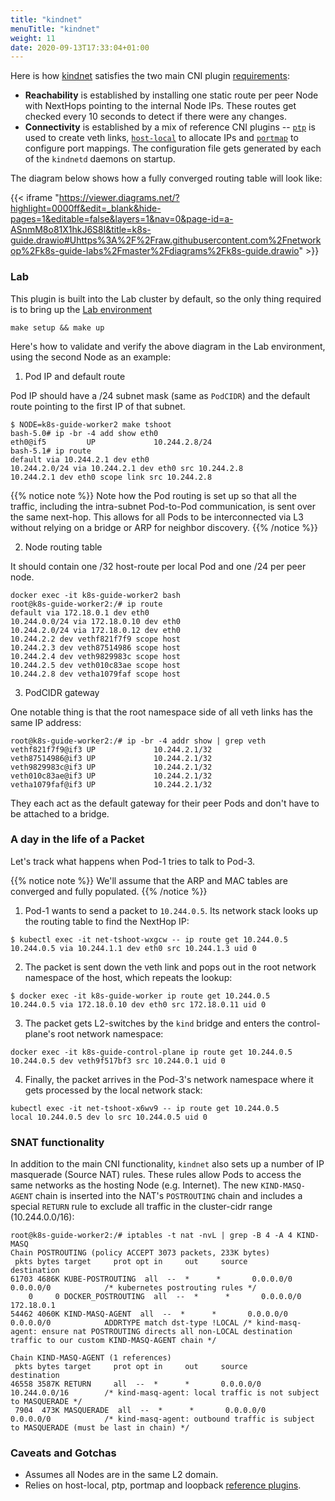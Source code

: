 ```yaml
---
title: "kindnet"
menuTitle: "kindnet"
weight: 11
date: 2020-09-13T17:33:04+01:00
---
```



Here is how [kindnet](https://github.com/aojea/kindnet#kindnet-components) satisfies the two main CNI plugin [requirements](/cni/):

* **Reachability** is established by installing one static route per peer Node with NextHops pointing to the internal Node IPs. These routes get checked every 10 seconds to detect if there were any changes.
* **Connectivity** is established by a mix of reference CNI plugins -- [`ptp`]((https://www.cni.dev/plugins/current/main/ptp/)) is used to create veth links, [`host-local`](https://www.cni.dev/plugins/current/ipam/host-local/) to allocate IPs and [`portmap`](https://www.cni.dev/plugins/current/meta/portmap/) to configure port mappings. The configuration file gets generated by each of the `kindnetd` daemons on startup.

The diagram below shows how a fully converged routing table will look like:


{{< iframe "https://viewer.diagrams.net/?highlight=0000ff&edit=_blank&hide-pages=1&editable=false&layers=1&nav=0&page-id=a-ASnmM8o81X1hkJ6S8l&title=k8s-guide.drawio#Uhttps%3A%2F%2Fraw.githubusercontent.com%2Fnetworkop%2Fk8s-guide-labs%2Fmaster%2Fdiagrams%2Fk8s-guide.drawio" >}}

### Lab 

This plugin is built into the Lab cluster by default, so the only thing required is to bring up the [Lab environment](/lab/)

```
make setup && make up
```

Here's how to validate and verify the above diagram in the Lab environment, using the second Node as an example:

1. Pod IP and default route

Pod IP should have a /24 subnet mask (same as `PodCIDR`) and the default route pointing to the first IP of that subnet.

```
$ NODE=k8s-guide-worker2 make tshoot
bash-5.0# ip -br -4 add show eth0
eth0@if5         UP             10.244.2.8/24 
bash-5.1# ip route
default via 10.244.2.1 dev eth0
10.244.2.0/24 via 10.244.2.1 dev eth0 src 10.244.2.8
10.244.2.1 dev eth0 scope link src 10.244.2.8
```

{{% notice note %}}
Note how the Pod routing is set up so that all the traffic, including the intra-subnet Pod-to-Pod communication, is sent over the same next-hop. This allows for all Pods to be interconnected via L3 without relying on a bridge or ARP for neighbor discovery.
{{% /notice %}}


2. Node routing table

It should contain one /32 host-route per local Pod and one /24 per peer node.

```
docker exec -it k8s-guide-worker2 bash
root@k8s-guide-worker2:/# ip route
default via 172.18.0.1 dev eth0 
10.244.0.0/24 via 172.18.0.10 dev eth0 
10.244.2.0/24 via 172.18.0.12 dev eth0 
10.244.2.2 dev vethf821f7f9 scope host 
10.244.2.3 dev veth87514986 scope host 
10.244.2.4 dev veth9829983c scope host 
10.244.2.5 dev veth010c83ae scope host 
10.244.2.8 dev vetha1079faf scope host 
```

3. PodCIDR gateway

One notable thing is that the root namespace side of all veth links has the same IP address:

```
root@k8s-guide-worker2:/# ip -br -4 addr show | grep veth
vethf821f7f9@if3 UP             10.244.2.1/32 
veth87514986@if3 UP             10.244.2.1/32 
veth9829983c@if3 UP             10.244.2.1/32 
veth010c83ae@if3 UP             10.244.2.1/32 
vetha1079faf@if3 UP             10.244.2.1/32 
```

They each act as the default gateway for their peer Pods and don't have to be attached to a bridge.

### A day in the life of a Packet

Let's track what happens when Pod-1 tries to talk to Pod-3.

{{% notice note %}}
We'll assume that the ARP and MAC tables are converged and fully populated.
{{% /notice %}}

1. Pod-1 wants to send a packet to `10.244.0.5`. Its network stack looks up the routing table to find the NextHop IP:

```
$ kubectl exec -it net-tshoot-wxgcw -- ip route get 10.244.0.5
10.244.0.5 via 10.244.1.1 dev eth0 src 10.244.1.3 uid 0 
```

2. The packet is sent down the veth link and pops out in the root network namespace of the host, which repeats the lookup:

```
$ docker exec -it k8s-guide-worker ip route get 10.244.0.5
10.244.0.5 via 172.18.0.10 dev eth0 src 172.18.0.11 uid 0 
```

3. The packet gets L2-switches by the `kind` bridge and enters the control-plane's root network namespace:

```
docker exec -it k8s-guide-control-plane ip route get 10.244.0.5
10.244.0.5 dev veth9f517bf3 src 10.244.0.1 uid 0 
```

4. Finally, the packet arrives in the Pod-3's network namespace where it gets processed by the local network stack:

```
kubectl exec -it net-tshoot-x6wv9 -- ip route get 10.244.0.5
local 10.244.0.5 dev lo src 10.244.0.5 uid 0 
```

### SNAT functionality

In addition to the main CNI functionality, `kindnet` also sets up a number of IP masquerade (Source NAT) rules. These rules allow Pods to access the same networks as the hosting Node (e.g. Internet). The new `KIND-MASQ-AGENT` chain is inserted into the NAT's `POSTROUTING` chain and includes a special `RETURN` rule to exclude all traffic in the cluster-cidr range (10.244.0.0/16):   

```
root@k8s-guide-worker2:/# iptables -t nat -nvL | grep -B 4 -A 4 KIND-MASQ
Chain POSTROUTING (policy ACCEPT 3073 packets, 233K bytes)
 pkts bytes target     prot opt in     out     source               destination         
61703 4686K KUBE-POSTROUTING  all  --  *      *       0.0.0.0/0            0.0.0.0/0            /* kubernetes postrouting rules */
    0     0 DOCKER_POSTROUTING  all  --  *      *       0.0.0.0/0            172.18.0.1          
54462 4060K KIND-MASQ-AGENT  all  --  *      *       0.0.0.0/0            0.0.0.0/0            ADDRTYPE match dst-type !LOCAL /* kind-masq-agent: ensure nat POSTROUTING directs all non-LOCAL destination traffic to our custom KIND-MASQ-AGENT chain */

Chain KIND-MASQ-AGENT (1 references)
 pkts bytes target     prot opt in     out     source               destination         
46558 3587K RETURN     all  --  *      *       0.0.0.0/0            10.244.0.0/16        /* kind-masq-agent: local traffic is not subject to MASQUERADE */
 7904  473K MASQUERADE  all  --  *      *       0.0.0.0/0            0.0.0.0/0            /* kind-masq-agent: outbound traffic is subject to MASQUERADE (must be last in chain) */
```

### Caveats and Gotchas

* Assumes all Nodes are in the same L2 domain.
* Relies on host-local, ptp, portmap and loopback [reference plugins](https://github.com/containernetworking/plugins#plugins-supplied).
